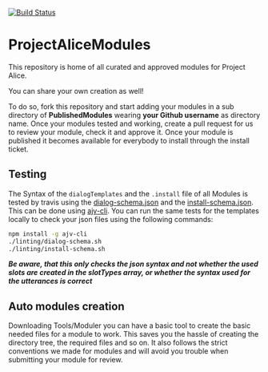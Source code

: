 [![Build Status](https://travis-ci.org/project-alice-powered-by-snips/ProjectAliceModules.svg?branch=master)](https://travis-ci.org/project-alice-powered-by-snips/ProjectAliceModules)

# ProjectAliceModules

This repository is home of all curated and approved modules for Project Alice.

You can share your own creation as well!

To do so, fork this repository and start adding your modules in a sub directory of **PublishedModules** wearing **your Github username** as directory name. Once your modules tested and working, create a pull request for us to review your module, check it and approve it. Once your module is published it becomes available for everybody to install through the install ticket.


## Testing
The Syntax of the `dialogTemplates` and the `.install` file of all Modules is tested by travis using the [dialog-schema.json](https://github.com/project-alice-powered-by-snips/ProjectAliceModules/blob/master/linting/dialog-schema.json) and the [install-schema.json](https://github.com/project-alice-powered-by-snips/ProjectAliceModules/blob/master/linting/install-schema.json). This can be done using [ajv-cli](https://www.npmjs.com/package/ajv-cli). You can run the same tests for the templates locally to check your json files using the following commands:
```bash
npm install -g ajv-cli
./linting/dialog-schema.sh
./linting/install-schema.sh
```
***Be aware, that this only checks the json syntax and not whether the used slots are created in the slotTypes array, or whether the syntax used for the utterances is correct***


## Auto modules creation
Downloading Tools/Moduler you can have a basic tool to create the basic needed files for a module to work. This saves you the hassle of creating the directory tree, the required files and so on. It also follows the strict conventions we made for modules and will avoid you trouble when submitting your module for review.
